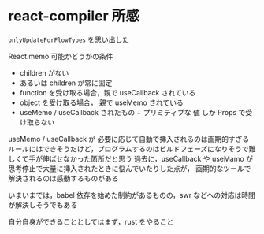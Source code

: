 # react-compiler 所感

`onlyUpdateForFlowTypes` を思い出した

React.memo 可能かどうかの条件
- children がない
- あるいは children が常に固定
- function を受け取る場合，親で useCallback されている
- object を受け取る場合， 親で useMemo されている
- useMemo / useCallback されたもの + プリミティブな 値 しか Props で受け取らない

useMemo / useCallback が 必要に応じて自動で挿入されるのは画期的すぎる
ルールにはできそうだけど，プログラムするのはビルドフェーズになりそうで難しくて手が伸ばせなかった箇所だと思う
過去に，useCallback や useMamo が思考停止で大量に挿入されたときに悩んでいたりした点が，
画期的なツールで解決されるのは感動するものがある

いまいまでは，babel 依存を始めた制約があるものの，swr などへの対応は時間が解決しそうでもある

自分自身ができることとしてはまず，rust をやること

